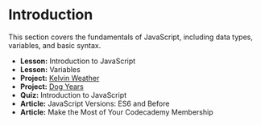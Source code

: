 # Introduction

This section covers the fundamentals of JavaScript, including data types, variables, and basic syntax.

- **Lesson:** Introduction to JavaScript
- **Lesson:** Variables
- **Project:** [Kelvin Weather]([link_to_kelvin_weather_project](https://github.com/MateusEvng/CodeCademy_Learn_JavaScrip-course/blob/course/1.%20Introduction/KelvinWeather.js))
- **Project:** [Dog Years]([link_to_dog_years_project](https://github.com/MateusEvng/CodeCademy_Learn_JavaScrip-course/blob/course/1.%20Introduction/DogYears.js))
- **Quiz:** Introduction to JavaScript
- **Article:** JavaScript Versions: ES6 and Before
- **Article:** Make the Most of Your Codecademy Membership
